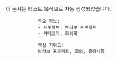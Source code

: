이 문서는 테스트 목적으로 자동 생성되었습니다.
                
                주요 정보:
                - 프로젝트: 브라보 프로젝트
                - 카테고리: 회의록
                
                핵심 키워드:
                브라보 프로젝트, 회의, 결정사항